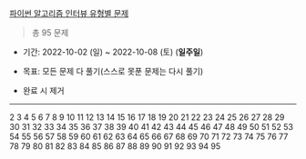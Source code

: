 [파이썬 알고리즘 인터뷰 유형별 문제](https://github.com/onlybooks/algorithm-interview)

> 총 95 문제
- 기간: 2022-10-02 (일) ~ 2022-10-08 (토) (**일주일**)
- 목표: 모든 문제 다 풀기(스스로 못푼 문제는 다시 풀기)

- 완료 시 제거

<hr>

2 3 4 5 6 7 8 9 10 11 12 13 14 15 16 17 18 19 20 21 22 23 24 25 26 27 28 29 30 31 32 33 34 35 36 37 38 39 40 41 42 43 44 45 46 47 48 49 50 51 52 53 54 55 56 57 58 59 60 61 62 63 64 65 66 67 68 69 70 71 72 73 74 75 76 77 78 79 80 81 82 83 84 85 86 87 88 89 90 91 92 93 94 95

